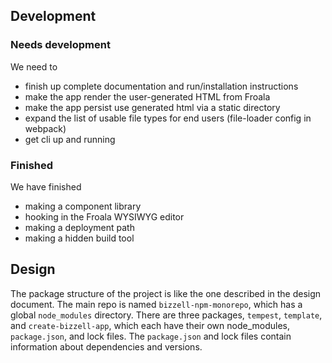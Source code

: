 ## Development

### Needs development

We need to

- finish up complete documentation and run/installation instructions
- make the app render the user-generated HTML from Froala
- make the app persist use generated html via a static directory
- expand the list of usable file types for end users (file-loader config in webpack)
- get cli up and running

### Finished

We have finished

- making a component library
- hooking in the Froala WYSIWYG editor
- making a deployment path
- making a hidden build tool

## Design

The package structure of the project is like the one described in the design document. The main repo is named `bizzell-npm-monorepo`, which has a global `node_modules` directory. There are three packages, `tempest`, `template`, and `create-bizzell-app`, which each have their own node_modules, `package.json`, and lock files. The `package.json` and lock files contain information about dependencies and versions.
